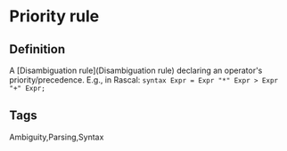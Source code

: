 # Priority rule

## Definition
A [Disambiguation rule](Disambiguation rule) declaring an operator's priority/precedence. E.g., in Rascal: ```syntax Expr = Expr "*" Expr > Expr "+" Expr;```

## Tags
Ambiguity,Parsing,Syntax


